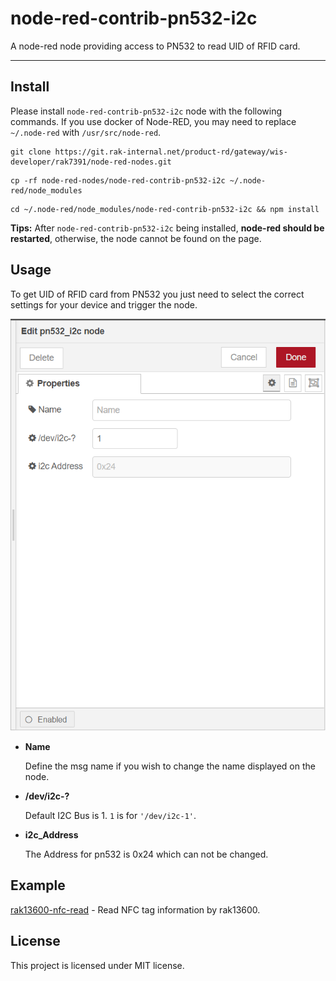 node-red-contrib-pn532-i2c
==================================

A node-red node providing access to PN532 to read UID of RFID card.

---

## Install

Please install `node-red-contrib-pn532-i2c` node with the following commands. If you use docker of Node-RED, you may need to replace `~/.node-red` with `/usr/src/node-red`.

```
git clone https://git.rak-internal.net/product-rd/gateway/wis-developer/rak7391/node-red-nodes.git
```

```
cp -rf node-red-nodes/node-red-contrib-pn532-i2c ~/.node-red/node_modules
```

```
cd ~/.node-red/node_modules/node-red-contrib-pn532-i2c && npm install
```

**Tips:**  After `node-red-contrib-pn532-i2c` being installed,  **node-red should be restarted**, otherwise, the node cannot be found on the page.

## Usage

To get  UID of RFID card from PN532 you just need to select the correct settings for your device and trigger the node.

<img src="assets/image-20220408160754221.png" alt="image-20220408160754221" style="zoom: 80%;" />	

- **Name**

  Define the msg name if you wish to change the name displayed on the node.

- **/dev/i2c-?**

  Default I2C Bus is 1.  `1` is for `'/dev/i2c-1'`.

- **i2c_Address**

  The Address for pn532 is 0x24 which can not be changed. 




## Example

[rak13600-nfc-read](examples/rak13600-nfc-read/README.md)  - Read NFC tag information by rak13600.



## License

This project is licensed under MIT license.
